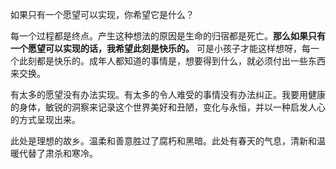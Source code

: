 如果只有一个愿望可以实现，你希望它是什么？

每一个过程都是终点。产生这种想法的原因是生命的归宿都是死亡。**那么如果只有一个愿望可以实现的话，我希望此刻是快乐的。** 可是小孩子才能这样想呀，每一个此刻都是快乐的。成年人都知道的事情是，想要得到什么，就必须付出一些东西来交换。

有太多的愿望没有办法实现。有太多的令人难受的事情没有办法纠正。我要用健康的身体，敏锐的洞察来记录这个世界美好和丑陋，变化与永恒，并以一种启发人心的方式呈现出来。


此处是理想的故乡。温柔和善意胜过了腐朽和黑暗。此处有春天的气息，清新和温暖代替了肃杀和寒冷。